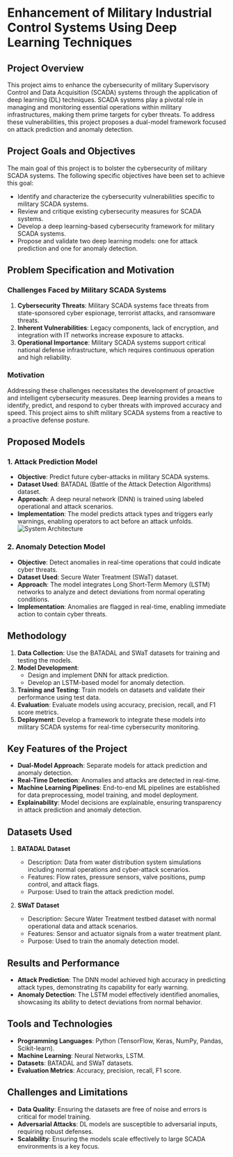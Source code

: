 # Enhancement of Military Industrial Control Systems Using Deep Learning Techniques

## Project Overview
This project aims to enhance the cybersecurity of military Supervisory Control and Data Acquisition (SCADA) systems through the application of deep learning (DL) techniques. SCADA systems play a pivotal role in managing and monitoring essential operations within military infrastructures, making them prime targets for cyber threats. To address these vulnerabilities, this project proposes a dual-model framework focused on attack prediction and anomaly detection.

## Project Goals and Objectives
The main goal of this project is to bolster the cybersecurity of military SCADA systems. The following specific objectives have been set to achieve this goal:
- Identify and characterize the cybersecurity vulnerabilities specific to military SCADA systems.
- Review and critique existing cybersecurity measures for SCADA systems.
- Develop a deep learning-based cybersecurity framework for military SCADA systems.
- Propose and validate two deep learning models: one for attack prediction and one for anomaly detection.

## Problem Specification and Motivation
### Challenges Faced by Military SCADA Systems
1. **Cybersecurity Threats**: Military SCADA systems face threats from state-sponsored cyber espionage, terrorist attacks, and ransomware threats.
2. **Inherent Vulnerabilities**: Legacy components, lack of encryption, and integration with IT networks increase exposure to attacks.
3. **Operational Importance**: Military SCADA systems support critical national defense infrastructure, which requires continuous operation and high reliability.

### Motivation
Addressing these challenges necessitates the development of proactive and intelligent cybersecurity measures. Deep learning provides a means to identify, predict, and respond to cyber threats with improved accuracy and speed. This project aims to shift military SCADA systems from a reactive to a proactive defense posture.

## Proposed Models
### 1. **Attack Prediction Model**
- **Objective**: Predict future cyber-attacks in military SCADA systems.
- **Dataset Used**: BATADAL (Battle of the Attack Detection Algorithms) dataset.
- **Approach**: A deep neural network (DNN) is trained using labeled operational and attack scenarios.
- **Implementation**: The model predicts attack types and triggers early warnings, enabling operators to act before an attack unfolds.
![System Architecture](images/System-Design.png)

### 2. **Anomaly Detection Model**
- **Objective**: Detect anomalies in real-time operations that could indicate cyber threats.
- **Dataset Used**: Secure Water Treatment (SWaT) dataset.
- **Approach**: The model integrates Long Short-Term Memory (LSTM) networks to analyze and detect deviations from normal operating conditions.
- **Implementation**: Anomalies are flagged in real-time, enabling immediate action to contain cyber threats.

## Methodology
1. **Data Collection**: Use the BATADAL and SWaT datasets for training and testing the models.
2. **Model Development**:
   - Design and implement DNN for attack prediction.
   - Develop an LSTM-based model for anomaly detection.
3. **Training and Testing**: Train models on datasets and validate their performance using test data.
4. **Evaluation**: Evaluate models using accuracy, precision, recall, and F1 score metrics.
5. **Deployment**: Develop a framework to integrate these models into military SCADA systems for real-time cybersecurity monitoring.

## Key Features of the Project
- **Dual-Model Approach**: Separate models for attack prediction and anomaly detection.
- **Real-Time Detection**: Anomalies and attacks are detected in real-time.
- **Machine Learning Pipelines**: End-to-end ML pipelines are established for data preprocessing, model training, and model deployment.
- **Explainability**: Model decisions are explainable, ensuring transparency in attack prediction and anomaly detection.

## Datasets Used
1. **BATADAL Dataset**
   - Description: Data from water distribution system simulations including normal operations and cyber-attack scenarios.
   - Features: Flow rates, pressure sensors, valve positions, pump control, and attack flags.
   - Purpose: Used to train the attack prediction model.

2. **SWaT Dataset**
   - Description: Secure Water Treatment testbed dataset with normal operational data and attack scenarios.
   - Features: Sensor and actuator signals from a water treatment plant.
   - Purpose: Used to train the anomaly detection model.

## Results and Performance
- **Attack Prediction**: The DNN model achieved high accuracy in predicting attack types, demonstrating its capability for early warning.
- **Anomaly Detection**: The LSTM model effectively identified anomalies, showcasing its ability to detect deviations from normal behavior.

## Tools and Technologies
- **Programming Languages**: Python (TensorFlow, Keras, NumPy, Pandas, Scikit-learn).
- **Machine Learning**: Neural Networks, LSTM.
- **Datasets**: BATADAL and SWaT datasets.
- **Evaluation Metrics**: Accuracy, precision, recall, F1 score.

## Challenges and Limitations
- **Data Quality**: Ensuring the datasets are free of noise and errors is critical for model training.
- **Adversarial Attacks**: DL models are susceptible to adversarial inputs, requiring robust defenses.
- **Scalability**: Ensuring the models scale effectively to large SCADA environments is a key focus.

